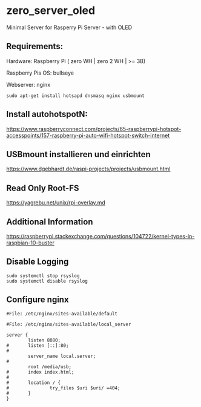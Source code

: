 # zero_server_oled
Minimal Server for Rasperry Pi Server - with OLED 

## Requirements:

Hardware: Raspberry Pi ( zero WH | zero 2 WH | >= 3B)

Raspberry Pis OS: bullseye

Webserver: nginx
```
sudo apt-get install hotsapd dnsmasq nginx usbmount
```

## Install autohotspotN:

https://www.raspberryconnect.com/projects/65-raspberrypi-hotspot-accesspoints/157-raspberry-pi-auto-wifi-hotspot-switch-internet

## USBmount installieren und einrichten

https://www.dgebhardt.de/raspi-projects/projects/usbmount.html

## Read Only Root-FS
https://yagrebu.net/unix/rpi-overlay.md

## Additional Information
https://raspberrypi.stackexchange.com/questions/104722/kernel-types-in-raspbian-10-buster

## Disable Logging
```
sudo systemctl stop rsyslog
sudo systemctl disable rsyslog
```

## Configure nginx
```
#File: /etc/nginx/sites-available/default

```

```
#File: /etc/nginx/sites-available/local_server

server {
        listen 8080;
#       listen [::]:80;
#
        server_name local.server;
#
        root /media/usb;
#       index index.html;
#
#       location / {
#               try_files $uri $uri/ =404;
#       }
}
```
